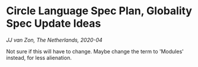 Circle Language Spec Plan, Globality Spec Update Ideas
==========================
*JJ van Zon, The Netherlands, 2020-04*

Not sure if this will have to change. Maybe change the term to 'Modules' instead, for less alienation.